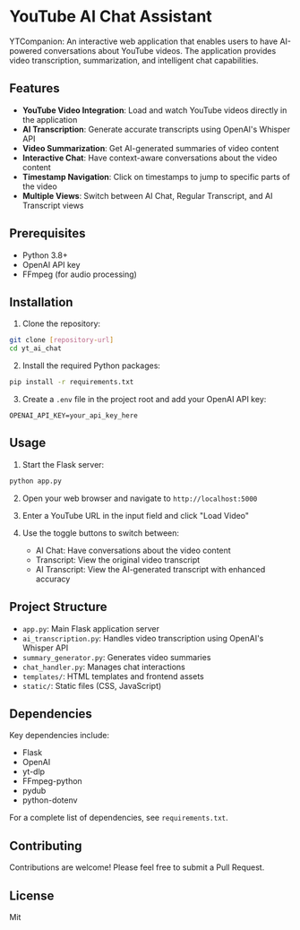 # YouTube AI Chat Assistant

YTCompanion: An interactive web application that enables users to have AI-powered conversations about YouTube videos. The application provides video transcription, summarization, and intelligent chat capabilities.

## Features

- **YouTube Video Integration**: Load and watch YouTube videos directly in the application
- **AI Transcription**: Generate accurate transcripts using OpenAI's Whisper API
- **Video Summarization**: Get AI-generated summaries of video content
- **Interactive Chat**: Have context-aware conversations about the video content
- **Timestamp Navigation**: Click on timestamps to jump to specific parts of the video
- **Multiple Views**: Switch between AI Chat, Regular Transcript, and AI Transcript views

## Prerequisites

- Python 3.8+
- OpenAI API key
- FFmpeg (for audio processing)

## Installation

1. Clone the repository:
```bash
git clone [repository-url]
cd yt_ai_chat
```

2. Install the required Python packages:
```bash
pip install -r requirements.txt
```

3. Create a `.env` file in the project root and add your OpenAI API key:
```
OPENAI_API_KEY=your_api_key_here
```

## Usage

1. Start the Flask server:
```bash
python app.py
```

2. Open your web browser and navigate to `http://localhost:5000`

3. Enter a YouTube URL in the input field and click "Load Video"

4. Use the toggle buttons to switch between:
   - AI Chat: Have conversations about the video content
   - Transcript: View the original video transcript
   - AI Transcript: View the AI-generated transcript with enhanced accuracy

## Project Structure

- `app.py`: Main Flask application server
- `ai_transcription.py`: Handles video transcription using OpenAI's Whisper API
- `summary_generator.py`: Generates video summaries
- `chat_handler.py`: Manages chat interactions
- `templates/`: HTML templates and frontend assets
- `static/`: Static files (CSS, JavaScript)

## Dependencies

Key dependencies include:
- Flask
- OpenAI
- yt-dlp
- FFmpeg-python
- pydub
- python-dotenv

For a complete list of dependencies, see `requirements.txt`.

## Contributing

Contributions are welcome! Please feel free to submit a Pull Request.

## License

Mit